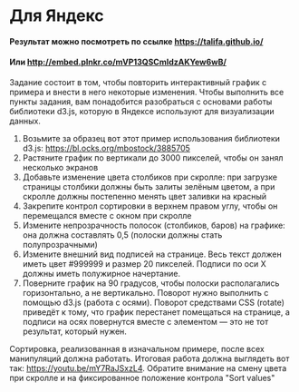 # Для Яндекс
#### Результат можно посмотреть по ссылке https://talifa.github.io/
#### Или http://embed.plnkr.co/mVP13QSCmIdzAKYew6wB/
Задание состоит в том, чтобы повторить интерактивный график с примера и внести в него некоторые изменения. Чтобы выполнить все пункты задания, вам понадобится разобраться с основами работы библиотеки d3.js, которую в Яндексе используют для визуализации данных.

1) Возьмите за образец вот этот пример использования библиотеки d3.js: https://bl.ocks.org/mbostock/3885705
2) Растяните график по вертикали до 3000 пикселей, чтобы он занял несколько экранов
3) Добавьте изменение цвета столбиков при скролле: при загрузке страницы столбики должны быть залиты зелёным цветом, а при скролле должны постепенно менять цвет заливки на красный
4) Закрепите контрол сортировки в верхнем правом углу, чтобы он перемещался вместе с окном при скролле
5) Измените непрозрачность полосок (столбиков, баров) на графике: она должна составлять 0,5 (полоски должны стать полупрозрачными)
6) Измените внешний вид подписей на странице. Весь текст должен иметь цвет #999999 и размер 20 пикселей. Подписи по оси Х должны иметь полужирное начертание.
7) Поверните график на 90 градусов, чтобы полоски располагались горизонтально, а не вертикально. Поворот нужно выполнить с помощью d3.js (работа с осями). Поворот средствами CSS (rotate) приведёт к тому, что график перестанет помещаться на странице, а подписи на осях повернутся вместе с элементом — это не тот результат, который нужен.

Сортировка, реализованная в изначальном примере, после всех манипуляций должна работать. Итоговая работа должна выглядеть вот так: https://youtu.be/mY7RaJSxzL4. Обратите внимание на смену цвета при скролле и на фиксированное положение контрола "Sort values"



